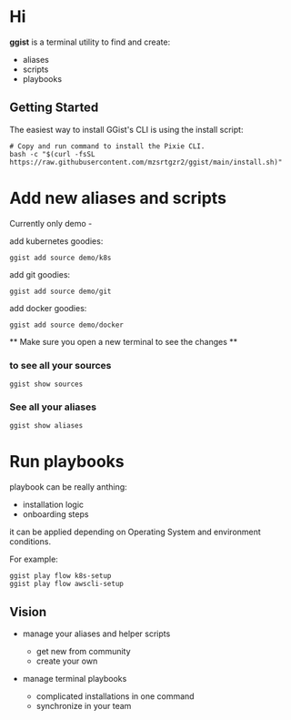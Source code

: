 # Hi 

**ggist** is a terminal utility to find and create:
- aliases
- scripts
- playbooks


## Getting Started
The easiest way to install GGist's CLI is using the install script:

```
# Copy and run command to install the Pixie CLI.
bash -c "$(curl -fsSL https://raw.githubusercontent.com/mzsrtgzr2/ggist/main/install.sh)"
```


# Add new aliases and scripts
Currently only demo - 

add kubernetes goodies:
```
ggist add source demo/k8s
```

add git goodies:
```
ggist add source demo/git
```

add docker goodies:
```
ggist add source demo/docker
```


** Make sure you open a new terminal to see the changes **

### to see all your sources
```
ggist show sources
```

### See all your aliases
```
ggist show aliases
```

# Run playbooks
playbook can be really anthing:
- installation logic
- onboarding steps

it can be applied depending on Operating System and environment conditions.

For example:
```
ggist play flow k8s-setup
ggist play flow awscli-setup
```


## Vision 
- manage your aliases and helper scripts
    - get new from community 
    - create your own

- manage terminal playbooks
    - complicated installations in one command
    - synchronize in your team

